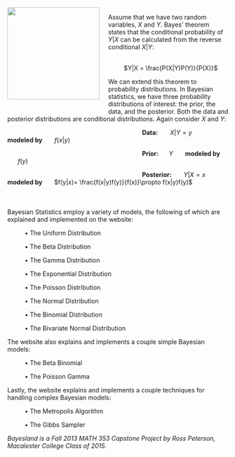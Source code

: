 <img src="http://www.arthurx.org/Thomas_Bayes/Thomas_Bayes_Grafure.gif" width="210" height="210" align="left" style="margin-right: 20px;margin-bottom: 20px;">

Assume that we have two random variables, $X$ and $Y$. Bayes' theorem states that the conditional probability of $Y|X$ can be calculated from the reverse conditional $X|Y$:

&nbsp;&nbsp;&nbsp;&nbsp;&nbsp;&nbsp;&nbsp;&nbsp;&nbsp;&nbsp;&nbsp;&nbsp;&nbsp;&nbsp;&nbsp;&nbsp;&nbsp;&nbsp;&nbsp;&nbsp;&nbsp;&nbsp;&nbsp;&nbsp;&nbsp;&nbsp;&nbsp;&nbsp;&nbsp;&nbsp;&nbsp;&nbsp;&nbsp;&nbsp;&nbsp;&nbsp;&nbsp;&nbsp;&nbsp;&nbsp;&nbsp;&nbsp;&nbsp;&nbsp;&nbsp;&nbsp;&nbsp;&nbsp;&nbsp;&nbsp;&nbsp;&nbsp;&nbsp;&nbsp;&nbsp;&nbsp;&nbsp;&nbsp;&nbsp;&nbsp;&nbsp;&nbsp;&nbsp;&nbsp;&nbsp;&nbsp;&nbsp;&nbsp;&nbsp;&nbsp;&nbsp;&nbsp;&nbsp;&nbsp;&nbsp;&nbsp;&nbsp;&nbsp;$Y|X = \frac{P(X|Y)P(Y)}{P(X)}$

We can extend this theorem to probability distributions. In Bayesian statistics, we have three probability distributions of interest: the prior, the data, and the posterior. Both the data and posterior distributions are conditional distributions. Again consider $X$ and $Y$:

&nbsp;&nbsp;&nbsp;&nbsp;&nbsp;&nbsp;&nbsp;&nbsp;&nbsp;&nbsp;&nbsp;&nbsp;&nbsp;&nbsp;&nbsp;&nbsp;&nbsp;&nbsp;&nbsp;&nbsp;&nbsp;&nbsp;&nbsp;&nbsp;&nbsp;&nbsp;&nbsp;&nbsp;&nbsp;&nbsp;&nbsp;&nbsp;&nbsp;&nbsp;&nbsp;&nbsp;&nbsp;&nbsp;&nbsp;&nbsp;&nbsp;&nbsp;&nbsp;&nbsp;&nbsp;&nbsp;&nbsp;&nbsp;&nbsp;&nbsp;&nbsp;&nbsp;&nbsp;&nbsp;&nbsp;&nbsp;&nbsp;&nbsp;&nbsp;&nbsp;&nbsp;&nbsp;&nbsp;&nbsp;&nbsp;&nbsp;&nbsp;&nbsp;&nbsp;&nbsp;&nbsp;&nbsp;&nbsp;&nbsp;&nbsp;&nbsp;&nbsp;&nbsp;<b>Data:</b> &nbsp;&nbsp;&nbsp;&nbsp;&nbsp; $X|Y = y$ &nbsp;&nbsp;&nbsp;&nbsp;&nbsp; <b>modeled by</b> &nbsp;&nbsp;&nbsp;&nbsp;&nbsp; $f(x|y)$

&nbsp;&nbsp;&nbsp;&nbsp;&nbsp;&nbsp;&nbsp;&nbsp;&nbsp;&nbsp;&nbsp;&nbsp;&nbsp;&nbsp;&nbsp;&nbsp;&nbsp;&nbsp;&nbsp;&nbsp;&nbsp;&nbsp;&nbsp;&nbsp;&nbsp;&nbsp;&nbsp;&nbsp;&nbsp;&nbsp;&nbsp;&nbsp;&nbsp;&nbsp;&nbsp;&nbsp;&nbsp;&nbsp;&nbsp;&nbsp;&nbsp;&nbsp;&nbsp;&nbsp;&nbsp;&nbsp;&nbsp;&nbsp;&nbsp;&nbsp;&nbsp;&nbsp;&nbsp;&nbsp;&nbsp;&nbsp;&nbsp;&nbsp;&nbsp;&nbsp;&nbsp;&nbsp;&nbsp;&nbsp;&nbsp;&nbsp;&nbsp;&nbsp;&nbsp;&nbsp;&nbsp;&nbsp;&nbsp;&nbsp;&nbsp;&nbsp;&nbsp;&nbsp;<b>Prior:</b>&nbsp;&nbsp;&nbsp;&nbsp;&nbsp; $Y$ &nbsp;&nbsp;&nbsp;&nbsp;&nbsp; <b> modeled by </b> &nbsp;&nbsp;&nbsp;&nbsp;&nbsp; $f(y)$

&nbsp;&nbsp;&nbsp;&nbsp;&nbsp;&nbsp;&nbsp;&nbsp;&nbsp;&nbsp;&nbsp;&nbsp;&nbsp;&nbsp;&nbsp;&nbsp;&nbsp;&nbsp;&nbsp;&nbsp;&nbsp;&nbsp;&nbsp;&nbsp;&nbsp;&nbsp;&nbsp;&nbsp;&nbsp;&nbsp;&nbsp;&nbsp;&nbsp;&nbsp;&nbsp;&nbsp;&nbsp;&nbsp;&nbsp;&nbsp;&nbsp;&nbsp;&nbsp;&nbsp;&nbsp;&nbsp;&nbsp;&nbsp;&nbsp;&nbsp;&nbsp;&nbsp;&nbsp;&nbsp;&nbsp;&nbsp;&nbsp;&nbsp;&nbsp;&nbsp;&nbsp;&nbsp;&nbsp;&nbsp;&nbsp;&nbsp;&nbsp;&nbsp;&nbsp;&nbsp;&nbsp;&nbsp;&nbsp;&nbsp;&nbsp;&nbsp;&nbsp;&nbsp;<b>Posterior:</b> &nbsp;&nbsp;&nbsp;&nbsp;&nbsp; $Y|X = x$ &nbsp;&nbsp;&nbsp;&nbsp;&nbsp; <b> modeled by </b> &nbsp;&nbsp;&nbsp;&nbsp;&nbsp; $f(y|x)= \frac{f(x|y)f(y)}{f(x)}\propto f(x|y)f(y)$
<br>
<br>
<br>
<br>
Bayesian Statistics employ a variety of models, the following of which are explained and implemented on the website:

&nbsp;&nbsp;&nbsp;&nbsp;&nbsp;&nbsp;&nbsp;&nbsp;&nbsp;&nbsp;&bull; The Uniform Distribution

&nbsp;&nbsp;&nbsp;&nbsp;&nbsp;&nbsp;&nbsp;&nbsp;&nbsp;&nbsp;&bull; The Beta Distribution

&nbsp;&nbsp;&nbsp;&nbsp;&nbsp;&nbsp;&nbsp;&nbsp;&nbsp;&nbsp;&bull; The Gamma Distribution

&nbsp;&nbsp;&nbsp;&nbsp;&nbsp;&nbsp;&nbsp;&nbsp;&nbsp;&nbsp;&bull; The Exponential Distribution

&nbsp;&nbsp;&nbsp;&nbsp;&nbsp;&nbsp;&nbsp;&nbsp;&nbsp;&nbsp;&bull; The Poisson Distribution

&nbsp;&nbsp;&nbsp;&nbsp;&nbsp;&nbsp;&nbsp;&nbsp;&nbsp;&nbsp;&bull; The Normal Distribution

&nbsp;&nbsp;&nbsp;&nbsp;&nbsp;&nbsp;&nbsp;&nbsp;&nbsp;&nbsp;&bull; The Binomial Distribution

&nbsp;&nbsp;&nbsp;&nbsp;&nbsp;&nbsp;&nbsp;&nbsp;&nbsp;&nbsp;&bull; The Bivariate Normal Distribution

The website also explains and implements a couple simple Bayesian models:

&nbsp;&nbsp;&nbsp;&nbsp;&nbsp;&nbsp;&nbsp;&nbsp;&nbsp;&nbsp;&bull; The Beta Binomial

&nbsp;&nbsp;&nbsp;&nbsp;&nbsp;&nbsp;&nbsp;&nbsp;&nbsp;&nbsp;&bull; The Poisson Gamma

Lastly, the website explains and implements a couple techniques for handling complex Bayesian models:

&nbsp;&nbsp;&nbsp;&nbsp;&nbsp;&nbsp;&nbsp;&nbsp;&nbsp;&nbsp;&bull; The Metropolis Algorithm

&nbsp;&nbsp;&nbsp;&nbsp;&nbsp;&nbsp;&nbsp;&nbsp;&nbsp;&nbsp;&bull; The Gibbs Sampler 

<i> Bayesland is a Fall 2013 MATH 353 Capstone Project by Ross Peterson, Macalester College Class of 2015. </i>
